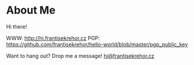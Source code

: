 # About Me

Hi there! 

WWW: http://hi.frantisekrehor.cz 
PGP: https://github.com/frantisekrehor/hello-world/blob/master/pgp_public_key

Want to hang out? Drop me a message!
hi@frantisekrehor.cz


